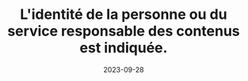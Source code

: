 ---
N: '109'
Rubrique: Identification et contact
title: L'identité de la personne ou du service responsable des contenus est indiquée. 
detail: L'identité de la personne ou du service responsable des contenus est indiquée. 
abstract: 
categories: [" Identification et contact"]
agrege: O4109-E020
opquast: '4 109'
indiceebook: '20'
description: "Règle n° 020"
before: "019"
weight: "020"
after: "021"
actif: '1'
layout: rules
date: 2023-09-28
tags: ["", ""]
objectif: ["", ""]
Meo: [""]
Controle: [""
]
epubcheck: 
ace: 
humancheck: true
Source: ["Opquast"]
Referentiel: [""]
steps: ["", ""]
---